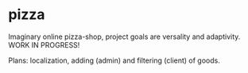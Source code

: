 # pizza
Imaginary online pizza-shop, project goals are versality and adaptivity. WORK IN PROGRESS!

Plans: localization, adding (admin) and filtering (client) of goods.
